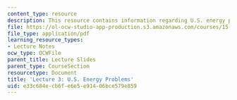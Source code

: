 ```yaml
---
content_type: resource
description: This resource contains information regarding U.S. energy problems.
file: https://ol-ocw-studio-app-production.s3.amazonaws.com/courses/15-031j-energy-decisions-markets-and-policies-spring-2012/e33c684ecb6fe6e5e91406bce579e859_MIT15_031JS12_lec3.pdf
file_type: application/pdf
learning_resource_types:
- Lecture Notes
ocw_type: OCWFile
parent_title: Lecture Slides
parent_type: CourseSection
resourcetype: Document
title: 'Lecture 3: U.S. Energy Problems'
uid: e33c684e-cb6f-e6e5-e914-06bce579e859
---
```

